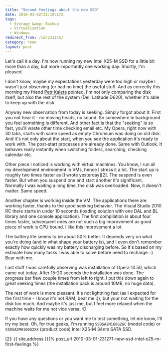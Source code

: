 ```yaml
---
title: "Second feelings about the new SSD"
date: 2010-03-02T21:19:17Z
tags:
  - Storage &amp; Backup
  - Virtualization
  - Windows
redirect_from: /id/231275/
category: none
layout: post
---
```

Let's call it a day. I'm now running my new Intel X25-M SSD for a little bit more than a day, but more importantly one working day. Shortly, I'm pleased.

I don't know, maybe my expectations yesterday were too high or maybe I wasn't just observing (or had no time) the useful stuff. And as correctly this morning my friend [Petr Kaleta][1] pointed, I'm not only comparing the disk itself, but also the rest of the system (Dell Latitude D620), whether it's able to keep up with the disk.

Anyway new observation from today is seeking. Simply forgot about it. First you not hear it - no moving heads, no sound. So somewhere in background you feel something is different. And other fact is that the "seeking" is so fast, you'll waste other time checking email etc. My Opera, right now with 30 tabs, starts with same speed as empty Chromium was doing on old disk. And it's not only about the start, when you see the application it's ready to work with. The post-start processes are already done. Same with Outlook. It behaves really instantly when switching folders, searching, checking calendar etc.

Other piece I noticed is working with virtual machines. You know, I run all my development environment in VMs, hence I stress it a lot. The start up is roughly two times faster as [I wrote yesterday][2]. The suspend is even faster. But when you suspend one and start another it's significant. Normally I was waiting a long time, the disk was overloaded. Now, it doesn't matter. Same speed.

Another chapter is working inside the VM. The applications there are working faster, thanks to the good seeking behavior. The Visual Studio 2010 RC there starts in under 10 seconds (loading solution with one DAL and BL library and one console application). The first compilation is about four times faster, subsequent ones are not such a big improvement as good piece of work is CPU bound. I like this improvement a lot.

The battery life seems to be about 50% better. It depends very on what you're doing (and in what shape your battery is), and I even don't remember exactly how quickly was my battery discharging before. So it's based on my estimate how many tasks I was able to solve before need to recharge. :) Bear with me.

Last stuff I was carefully observing was installation of Opera 10.50, which came out today. After 15-20 seconds the installation was done. The progress bar flew couple times from left to right. I put this down again to great seeking times (the installation pack is around 10MB, no huge data).

The rest of work is more pleasant. It's not lightning fast (as I expected for the first time - I know it's not RAM, beat me :)), but your not waiting for the disk too much. And maybe it's just me, but I feel more relaxed when the machine waits for me not vice versa. :D

If you have any questions or you want me to test something, let me know, I'll try my best. Oh, for true geeks, I'm running `SSDSA2M160G2GC` (model code) or `SSDSA2MH160G2XX` (product code) Intel X25-M 34nm SATA SSD.

[1]: http://twitter.com/PetrKaleta
[2]: {{ site.address }}{% post_url 2010-03-01-231271-new-ssd-intel-x25-m-first-feelings %}